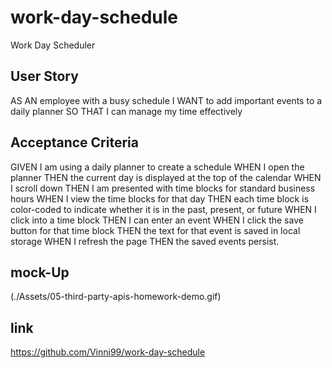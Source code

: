 # work-day-schedule
Work Day Scheduler 


 ## User Story

 AS AN employee with a busy schedule
I WANT to add important events to a daily planner
SO THAT I can manage my time effectively


  ## Acceptance Criteria

  GIVEN I am using a daily planner to create a schedule
WHEN I open the planner
THEN the current day is displayed at the top of the calendar
WHEN I scroll down
THEN I am presented with time blocks for standard business hours
WHEN I view the time blocks for that day
THEN each time block is color-coded to indicate whether it is in the past, present, or future
WHEN I click into a time block
THEN I can enter an event
WHEN I click the save button for that time block
THEN the text for that event is saved in local storage
WHEN I refresh the page
THEN the saved events persist.

 ## mock-Up 

(./Assets/05-third-party-apis-homework-demo.gif)


## link
https://github.com/Vinni99/work-day-schedule